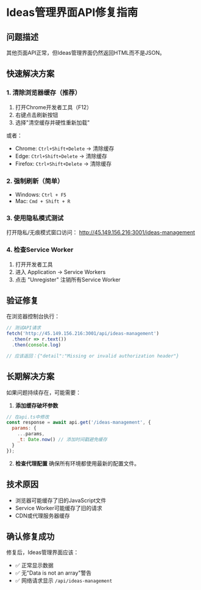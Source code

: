 # Ideas管理界面API修复指南

## 问题描述
其他页面API正常，但Ideas管理界面仍然返回HTML而不是JSON。

## 快速解决方案

### 1. 清除浏览器缓存（推荐）
1. 打开Chrome开发者工具（F12）
2. 右键点击刷新按钮
3. 选择"清空缓存并硬性重新加载"

或者：
- Chrome: `Ctrl+Shift+Delete` → 清除缓存
- Edge: `Ctrl+Shift+Delete` → 清除缓存
- Firefox: `Ctrl+Shift+Delete` → 清除缓存

### 2. 强制刷新（简单）
- Windows: `Ctrl + F5`
- Mac: `Cmd + Shift + R`

### 3. 使用隐私模式测试
打开隐私/无痕模式窗口访问：
http://45.149.156.216:3001/ideas-management

### 4. 检查Service Worker
1. 打开开发者工具
2. 进入 Application → Service Workers
3. 点击 "Unregister" 注销所有Service Worker

## 验证修复

在浏览器控制台执行：
```javascript
// 测试API请求
fetch('http://45.149.156.216:3001/api/ideas-management')
  .then(r => r.text())
  .then(console.log)

// 应该返回：{"detail":"Missing or invalid authorization header"}
```

## 长期解决方案

如果问题持续存在，可能需要：

1. **添加缓存破坏参数**
```javascript
// 在api.ts中修改
const response = await api.get('/ideas-management', { 
  params: {
    ...params,
    _t: Date.now() // 添加时间戳避免缓存
  }
});
```

2. **检查代理配置**
确保所有环境都使用最新的配置文件。

## 技术原因

- 浏览器可能缓存了旧的JavaScript文件
- Service Worker可能缓存了旧的请求
- CDN或代理服务器缓存

## 确认修复成功

修复后，Ideas管理界面应该：
- ✅ 正常显示数据
- ✅ 无"Data is not an array"警告
- ✅ 网络请求显示 `/api/ideas-management`